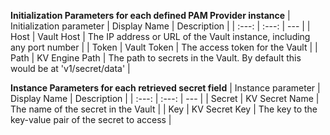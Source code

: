 __Initialization Parameters for each defined PAM Provider instance__
| Initialization parameter | Display Name | Description |
| :---: | :---: | --- |
| Host | Vault Host | The IP address or URL of the Vault instance, including any port number |
| Token | Vault Token | The access token for the Vault |
| Path | KV Engine Path | The path to secrets in the Vault. By default this would be at 'v1/secret/data' |


__Instance Parameters for each retrieved secret field__
| Instance parameter | Display Name | Description |
| :---: | :---: | --- |
| Secret | KV Secret Name | The name of the secret in the Vault |
| Key | KV Secret Key | The key to the key-value pair of the secret to access |
